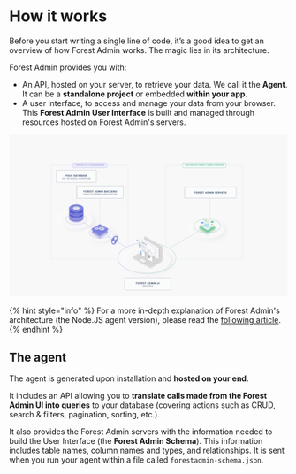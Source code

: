 # How it works

Before you start writing a single line of code, it’s a good idea to get an overview of how Forest Admin works. The magic lies in its architecture.

Forest Admin provides you with:

- An API, hosted on your server, to retrieve your data. We call it the **Agent**. It can be a **standalone project** or embedded **within your app**.
- A user interface, to access and manage your data from your browser. This **Forest Admin User Interface** is built and managed through resources hosted on Forest Admin's servers.

![The agent is a Node.JS REST API hosted on your servers](../assets/how-it-work-architecture.png)

{% hint style="info" %}
For a more in-depth explanation of Forest Admin's architecture (the Node.JS agent version), please read the [following article](https://medium.com/forest-admin/a-deep-dive-into-forest-admins-architecture-and-its-benefits-for-the-developers-who-trust-it-1d49212fb4b).
{% endhint %}

## The agent

The agent is generated upon installation and **hosted on your end**.

It includes an API allowing you to **translate calls made from the Forest Admin UI into queries** to your database (covering actions such as CRUD, search & filters, pagination, sorting, etc.).

It also provides the Forest Admin servers with the information needed to build the User Interface (the **Forest Admin Schema**). This information includes table names, column names and types, and relationships. It is sent when you run your agent within a file called `forestadmin-schema.json`.
